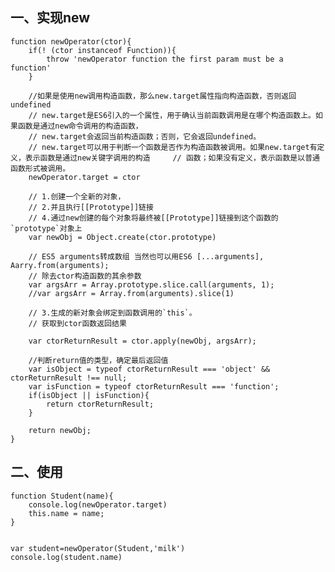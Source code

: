 ## 一、实现new

    function newOperator(ctor){
        if(! (ctor instanceof Function)){
            throw 'newOperator function the first param must be a function'
        }
    
        //如果是使用new调用构造函数，那么new.target属性指向构造函数，否则返回undefined
        // new.target是ES6引入的一个属性，用于确认当前函数调用是在哪个构造函数上。如果函数是通过new命令调用的构造函数，       
        // new.target会返回当前构造函数；否则，它会返回undefined。
        // new.target可以用于判断一个函数是否作为构造函数被调用。如果new.target有定义，表示函数是通过new关键字调用的构造     // 函数；如果没有定义，表示函数是以普通函数形式被调用。
        newOperator.target = ctor
    
        // 1.创建一个全新的对象，
        // 2.并且执行[[Prototype]]链接
        // 4.通过new创建的每个对象将最终被[[Prototype]]链接到这个函数的`prototype`对象上
        var newObj = Object.create(ctor.prototype)
    
        // ES5 arguments转成数组 当然也可以用ES6 [...arguments], Aarry.from(arguments);
        // 除去ctor构造函数的其余参数
        var argsArr = Array.prototype.slice.call(arguments, 1);
        //var argsArr = Array.from(arguments).slice(1)
    
        // 3.生成的新对象会绑定到函数调用的`this`。
        // 获取到ctor函数返回结果
    
        var ctorReturnResult = ctor.apply(newObj, argsArr);
    
        //判断return值的类型，确定最后返回值
        var isObject = typeof ctorReturnResult === 'object' && ctorReturnResult !== null;
        var isFunction = typeof ctorReturnResult === 'function';
        if(isObject || isFunction){
            return ctorReturnResult;
        }
    
        return newObj;
    }
## 二、使用

```
function Student(name){
    console.log(newOperator.target)
    this.name = name;
}


var student=newOperator(Student,'milk')
console.log(student.name)
```

